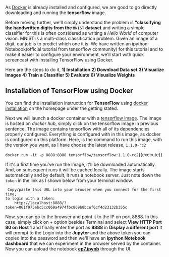 As [Docker](https://www.docker.com/) is already installed and configured, we are good to go directly downloading and running the **tensorflow** image.

Before moving further, we'll simply understand the problem is **"classifying the handwritten digits from the `MNIST` dataset** and writing a simple classifier for this is often considered as writing a *Hello World* of computer vision. MNIST is a multi-class classification problem. Given an image of a digit, our job is to predict which one it is. We have written an ipython Notebook(official tutorial from tensorflow community) for this tutorial and to make it easier to configure your environment, we'll start with quick screencast with installing TensorFlow using Docker.

Here are the steps to do it,
**1) Installation**
**2) Download Data set**
**3) Visualize Images**
**4) Train a Classifier**
**5) Evaluate**
**6) Visualize Weights**

## Installation of TensorFlow using Docker
You can find the installation instruction for **TensorFlow** using [docker installation](https://www.tensorflow.org/versions/r0.10/get_started/os_setup#docker_installation) on the homepage under the getting stated. 

Next we will launch a docker container with a [tensorflow image](https://hub.docker.com/r/tensorflow/tensorflow/). The image is hosted on *docker hub*, simply click on the tensorflow image in previous sentence. The image contains tensorflow with all of its dependencies properly configured. Everything is configured with in this image, as docker is configured on this platform. Here, is the command to run this image, with the version you want, as I have choose the latest release, `1.1.0-rc2`

`docker run -it -p 8888:8888 tensorflow/tensorflow:1.1.0-rc2`{{execute}}

If it's a first time you've run the image, it'll be downloaded automatically. And, on subsequent runs it will be cached locally. The image starts automatically and by default, it runs a notebook server. Just note down the `token` in the link as I shown below from your terminal window.

     Copy/paste this URL into your browser when you connect for the first time,
    to login with a token:
        http://localhost:8888/?token=061f975ebc5cc069a4974fbc869b0bcef6cf4d23132b355c

Now, you can go to the browser and point it to the IP on port 8888. In this case, simply click on + option besides Terminal and select **View HTTP Port 80 on Host 1** and finally enter the port as **8888** in **Display a different port** It will prompt to the Login into the **Jupyter** and the above token you can copied into the password and then we'll have an **ipython Notebook dashboard** that we can experiment in the browser served by the container. Now you can upload the notebook [**ep7.ipynb**](https://github.com/random-forests/tutorials/blob/master/ep7.ipynb) through the UI. 
